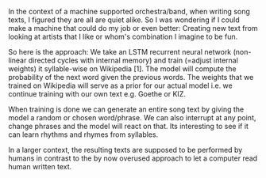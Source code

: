 In the context of a machine supported orchestra/band, when writing song texts, I figured they are all are quiet alike. So I was wondering if I could make a machine that could do my job or even better: Creating new text from looking at artists that I like or whom's combination I imagine to be fun.

So here is the approach: We take an LSTM recurrent neural network (non-linear directed cycles with internal memory) and train (=adjust internal weights) it syllable-wise on Wikipedia [1]. The model will compute the probability of the next word given the previous words. The weights that we trained on Wikipedia will serve as a prior for our actual model i.e. we continue training with our own text e.g. Goethe or KIZ. 

When training is done we can generate an entire song text  by giving the model a random or chosen word/phrase. We can also interrupt at any point, change phrases and the model will react on that. Its interesting to see if it can learn rhythms and rhymes from syllables.

In a larger context, the resulting texts are supposed to be performed by humans in contrast to the by now overused approach to let a computer read human written text.
